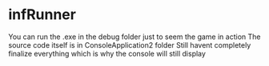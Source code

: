 # infRunner
You can run the .exe in the debug folder just to seem the game in action
The source code itself is in ConsoleApplication2 folder
Still havent completely finalize everything which is why the console will still display

